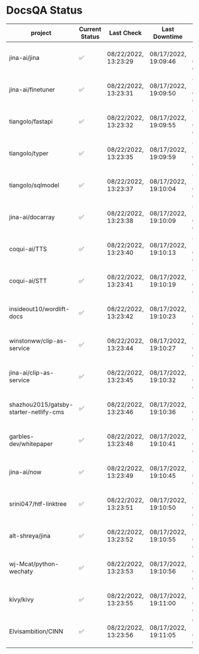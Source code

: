 # DocsQA Status

|               project                |Current Status|     Last Check     |   Last Downtime    |             % Uptime              |
|--------------------------------------|--------------|--------------------|--------------------|-----------------------------------|
|jina-ai/jina                          |✅            |08/22/2022, 13:23:29|08/17/2022, 19:09:46|84.162 (since 08/15/2022, 07:09:42)|
|jina-ai/finetuner                     |✅            |08/22/2022, 13:23:31|08/17/2022, 19:09:50|84.176 (since 08/15/2022, 07:09:42)|
|tiangolo/fastapi                      |✅            |08/22/2022, 13:23:32|08/17/2022, 19:09:55|84.204 (since 08/15/2022, 07:09:42)|
|tiangolo/typer                        |✅            |08/22/2022, 13:23:35|08/17/2022, 19:09:59|84.210 (since 08/15/2022, 07:09:42)|
|tiangolo/sqlmodel                     |✅            |08/22/2022, 13:23:37|08/17/2022, 19:10:04|84.220 (since 08/15/2022, 07:09:42)|
|jina-ai/docarray                      |✅            |08/22/2022, 13:23:38|08/17/2022, 19:10:09|84.204 (since 08/15/2022, 07:09:42)|
|coqui-ai/TTS                          |✅            |08/22/2022, 13:23:40|08/17/2022, 19:10:13|84.209 (since 08/15/2022, 07:09:42)|
|coqui-ai/STT                          |✅            |08/22/2022, 13:23:41|08/17/2022, 19:10:19|84.214 (since 08/15/2022, 07:09:42)|
|insideout10/wordlift-docs             |✅            |08/22/2022, 13:23:42|08/17/2022, 19:10:23|55.789 (since 08/15/2022, 07:09:42)|
|winstonww/clip-as-service             |✅            |08/22/2022, 13:23:44|08/17/2022, 19:10:27|84.225 (since 08/15/2022, 07:09:42)|
|jina-ai/clip-as-service               |✅            |08/22/2022, 13:23:45|08/17/2022, 19:10:32|84.244 (since 08/15/2022, 07:09:42)|
|shazhou2015/gatsby-starter-netlify-cms|✅            |08/22/2022, 13:23:46|08/17/2022, 19:10:36|84.241 (since 08/15/2022, 07:09:42)|
|garbles-dev/whitepaper                |✅            |08/22/2022, 13:23:48|08/17/2022, 19:10:41|84.246 (since 08/15/2022, 07:09:42)|
|jina-ai/now                           |✅            |08/22/2022, 13:23:49|08/17/2022, 19:10:45|84.247 (since 08/15/2022, 07:09:42)|
|srini047/htf-linktree                 |✅            |08/22/2022, 13:23:51|08/17/2022, 19:10:50|84.235 (since 08/15/2022, 07:09:42)|
|alt-shreya/jina                       |✅            |08/22/2022, 13:23:52|08/17/2022, 19:10:55|63.290 (since 08/15/2022, 07:09:42)|
|wj-Mcat/python-wechaty                |✅            |08/22/2022, 13:23:53|08/17/2022, 19:10:56|63.320 (since 08/15/2022, 07:09:42)|
|kivy/kivy                             |✅            |08/22/2022, 13:23:55|08/17/2022, 19:11:00|63.299 (since 08/15/2022, 07:09:42)|
|Elvisambition/CINN                    |✅            |08/22/2022, 13:23:56|08/17/2022, 19:11:05|63.314 (since 08/15/2022, 07:09:42)|
